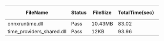 ﻿ | FileName                  | Status | FileSize | TotalTime(sec) | Upload(sec) | Submit(sec) | SignWait(sec) | Retry Count | 
 |---------------------------|--------|----------|----------------|-------------|-------------|---------------|-------------|
 | onnxruntime.dll           | Pass   | 10.43MB  | 83.02          | 1.56        | 0.37        | 81.05         | 0           | 
 | time_providers_shared.dll | Pass   | 12KB     | 93.96          | 0.7         | 0.4         | 91.99         | 0           | 
